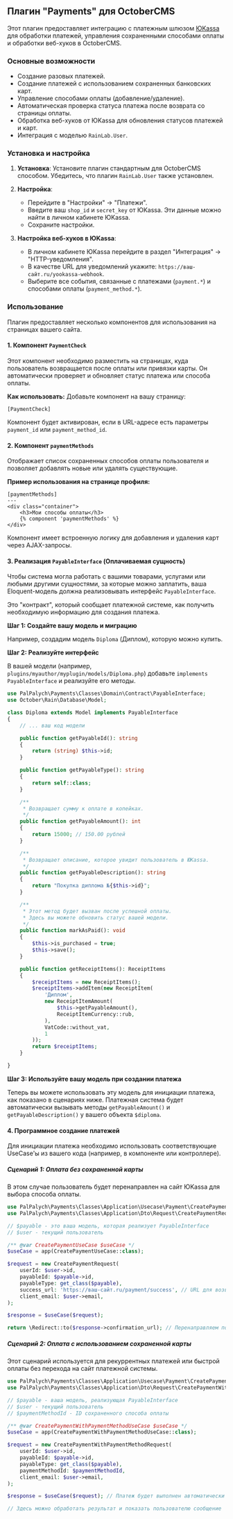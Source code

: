 ## Плагин "Payments" для OctoberCMS

Этот плагин предоставляет интеграцию с платежным шлюзом [ЮKassa](https://yookassa.ru/) для обработки платежей, управления сохраненными способами оплаты и обработки веб-хуков в OctoberCMS.

### Основные возможности

*   Создание разовых платежей.
*   Создание платежей с использованием сохраненных банковских карт.
*   Управление способами оплаты (добавление/удаление).
*   Автоматическая проверка статуса платежа после возврата со страницы оплаты.
*   Обработка веб-хуков от ЮKassa для обновления статусов платежей и карт.
*   Интеграция с моделью `RainLab.User`.

### Установка и настройка

1.  **Установка**: Установите плагин стандартным для OctoberCMS способом. Убедитесь, что плагин `RainLab.User` также установлен.

2.  **Настройка**:
    *   Перейдите в "Настройки" -> "Платежи".
    *   Введите ваш `shop_id` и `secret_key` от ЮKassa. Эти данные можно найти в личном кабинете ЮKassa.
    *   Сохраните настройки.

3.  **Настройка веб-хуков в ЮKassa**:
    *   В личном кабинете ЮKassa перейдите в раздел "Интеграция" -> "HTTP-уведомления".
    *   В качестве URL для уведомлений укажите: `https://ваш-сайт.ru/yookassa-webhook`.
    *   Выберите все события, связанные с платежами (`payment.*`) и способами оплаты (`payment_method.*`).

### Использование

Плагин предоставляет несколько компонентов для использования на страницах вашего сайта.

#### 1. Компонент `PaymentCheck`

Этот компонент необходимо разместить на страницах, куда пользователь возвращается после оплаты или привязки карты. Он автоматически проверяет и обновляет статус платежа или способа оплаты.

**Как использовать:**
Добавьте компонент на вашу страницу:

```twig
[PaymentCheck]
```

Компонент будет активирован, если в URL-адресе есть параметры `payment_id` или `payment_method_id`.

#### 2. Компонент `paymentMethods`

Отображает список сохраненных способов оплаты пользователя и позволяет добавлять новые или удалять существующие.

**Пример использования на странице профиля:**

```twig
[paymentMethods]
---
<div class="container">
    <h3>Мои способы оплаты</h3>
    {% component 'paymentMethods' %}
</div>
```

Компонент имеет встроенную логику для добавления и удаления карт через AJAX-запросы.

#### 3. Реализация `PayableInterface` (Оплачиваемая сущность)

Чтобы система могла работать с вашими товарами, услугами или любыми другими сущностями, за которые можно заплатить, ваша Eloquent-модель должна реализовывать интерфейс `PayableInterface`.

Это "контракт", который сообщает платежной системе, как получить необходимую информацию для создания платежа.

**Шаг 1: Создайте вашу модель и миграцию**

Например, создадим модель `Diploma` (Диплом), которую можно купить.

**Шаг 2: Реализуйте интерфейс**

В вашей модели (например, `plugins/myauthor/myplugin/models/Diploma.php`) добавьте `implements PayableInterface` и реализуйте его методы.

```php
use PalPalych\Payments\Classes\Domain\Contract\PayableInterface;
use October\Rain\Database\Model;

class Diploma extends Model implements PayableInterface
{
    // ... ваш код модели

    public function getPayableId(): string
    {
        return (string) $this->id;
    }

    public function getPayableType(): string
    {
        return self::class;
    }

    /**
     * Возвращает сумму к оплате в копейках.
     */
    public function getPayableAmount(): int
    {
        return 15000; // 150.00 рублей
    }

    /**
     * Возвращает описание, которое увидит пользователь в ЮKassa.
     */
    public function getPayableDescription(): string
    {
        return "Покупка диплома №{$this->id}";
    }

    /**
     * Этот метод будет вызван после успешной оплаты.
     * Здесь вы можете обновить статус вашей модели.
     */
    public function markAsPaid(): void
    {
        $this->is_purchased = true;
        $this->save();
    }

    public function getReceiptItems(): ReceiptItems
    {
        $receiptItems = new ReceiptItems();
        $receiptItems->addItem(new ReceiptItem(
            'Диплом',
            new ReceiptItemAmount(
                $this->getPayableAmount(),
                ReceiptItemCurrency::rub,
            ),
            VatCode::without_vat,
            1
        ));
        return $receiptItems;
    }

}
```

**Шаг 3: Используйте вашу модель при создании платежа**

Теперь вы можете использовать эту модель для инициации платежа, как показано в сценариях ниже. Платежная система будет автоматически вызывать методы `getPayableAmount()` и `getPayableDescription()` у вашего объекта `$diploma`.

#### 4. Программное создание платежей

Для инициации платежа необходимо использовать соответствующие UseCase'ы из вашего кода (например, в компоненте или контроллере).

##### Сценарий 1: Оплата без сохраненной карты

В этом случае пользователь будет перенаправлен на сайт ЮKassa для выбора способа оплаты.

```php
use PalPalych\Payments\Classes\Application\Usecase\Payment\CreatePaymentUseCase;
use PalPalych\Payments\Classes\Application\Dto\Request\CreatePaymentRequest;

// $payable - это ваша модель, которая реализует PayableInterface
// $user - текущий пользователь

/** @var CreatePaymentUseCase $useCase */
$useCase = app(CreatePaymentUseCase::class);

$request = new CreatePaymentRequest(
    userId: $user->id,
    payableId: $payable->id,
    payableType: get_class($payable),
    success_url: 'https://ваш-сайт.ru/payment/success', // URL для возврата после оплаты
    client_email: $user->email,
);

$response = $useCase($request);

return \Redirect::to($response->confirmation_url); // Перенаправляем пользователя на оплату
```

##### Сценарий 2: Оплата с использованием сохраненной карты

Этот сценарий используется для рекуррентных платежей или быстрой оплаты без перехода на сайт платежной системы.

```php
use PalPalych\Payments\Classes\Application\Usecase\Payment\CreatePaymentWithPaymentMethodUseCase;
use PalPalych\Payments\Classes\Application\Dto\Request\CreatePaymentWithPaymentMethodRequest;

// $payable - ваша модель, реализующая PayableInterface
// $user - текущий пользователь
// $paymentMethodId - ID сохраненного способа оплаты

/** @var CreatePaymentWithPaymentMethodUseCase $useCase */
$useCase = app(CreatePaymentWithPaymentMethodUseCase::class);

$request = new CreatePaymentWithPaymentMethodRequest(
    userId: $user->id,
    payableId: $payable->id,
    payableType: get_class($payable),
    paymentMethodId: $paymentMethodId,
    client_email: $user->email,
);

$response = $useCase($request); // Платеж будет выполнен автоматически

// Здесь можно обработать результат и показать пользователю сообщение
```

